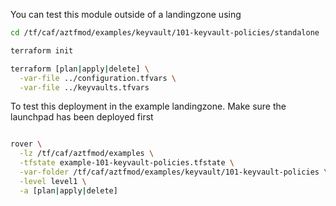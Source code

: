 You can test this module outside of a landingzone using

```bash
cd /tf/caf/aztfmod/examples/keyvault/101-keyvault-policies/standalone

terraform init

terraform [plan|apply|delete] \
  -var-file ../configuration.tfvars \
  -var-file ../keyvaults.tfvars


```

To test this deployment in the example landingzone. Make sure the launchpad has been deployed first

```bash

rover \
  -lz /tf/caf/aztfmod/examples \
  -tfstate example-101-keyvault-policies.tfstate \
  -var-folder /tf/caf/aztfmod/examples/keyvault/101-keyvault-policies \
  -level level1 \
  -a [plan|apply|delete]
  
```
